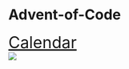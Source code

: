 # Advent-of-Code
<a href="https://adventofcode.com/" style="font-size: 2rem">Calendar</a>
</br>
<img src = "https://repository-images.githubusercontent.com/112706767/160be980-3b1a-11eb-9dbe-439a40adfa99">
